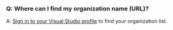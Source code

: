 ### Q:	Where can I find my organization name (URL)?

A: [Sign in to your Visual Studio profile](https://go.microsoft.com/fwlink/?LinkId=309329) to find your organization list.